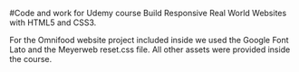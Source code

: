 #Code and work for Udemy course Build Responsive Real World Websites with HTML5 and CSS3.

For the Omnifood website project included inside we used the Google Font Lato and the Meyerweb reset.css file. All other assets were provided inside the course.
